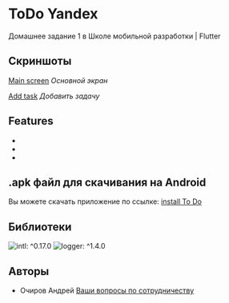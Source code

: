 # ToDo Yandex
Домашнее задание 1 в Школе мобильной разработки | Flutter

## Скриншоты

[Main screen](git/first.png)
_Основной экран_

[Add task](git/second.png)
_Добавить задачу_

## Features
-
-
-

## .apk файл для скачивания на Android

Вы можете скачать приложение по ссылке: [install To Do]()

## Библиотеки

![intl: ^0.17.0](https://pub.dev/packages/intl)
![logger: ^1.4.0](https://pub.dev/packages/logger)

## Авторы

- Очиров Андрей [Ваши вопросы по сотрудничеству](https://t.me/o41rov)
